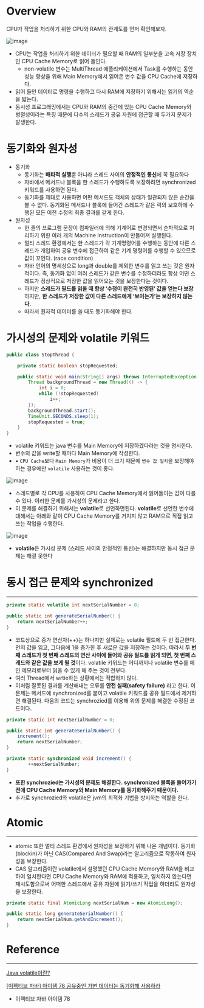 # Overview

CPU가 작업을 처리하기 위한 CPU와 RAM의 관계도를 먼저 확인해보자.

![image](https://user-images.githubusercontent.com/66561524/192395561-9c9e167a-d169-4499-ba1b-9e7ec5808712.png)

- CPU는 작업을 처리하기 위한 데이터가 필요할 때 RAM의 일부분을 고속 저장 장치인 CPU Cache Memory로 읽어 들인다.
    - non-volatile 변수는 MultiThread 애플리케이션에서 Task를 수행하는 동안 성능 향상을 위해 Main Memory에서 읽어온 변수 값을 CPU Cache에 저장하다.
- 읽어 들인 데이터로 명령을 수행하고 다시 RAM에 저장하기 위해서는 읽기의 역순을 밟는다.
- 동시성 프로그래밍에서는 CPU와 RAM의 중간에 있는 CPU Cache Memory와 병렬성이라는 특징 때문에 다수의 스레드가 공유 자원에 접근할 때 두가지 문제가 발생한다.

# 동기화와 원자성

- 동기화
    - 동기화는 **배타적 실행**뿐 아니라 스레드 사이의 **안정적인 통신**에 꼭 필요하다
    - 자바에서 메서드나 블록을 한 스레드가 수행하도록 보장하려면 synchronized 키워드를 사용하면 된다.
    - 동기화를 제대로 사용하면 어떤 메서드도 객체의 상태가 일관되지 않은 순간을 볼 수 없다. 동기화된 메서드나 블록에 들어간 스레드가 같은 락의 보호하에 수행된 모든 이전 수정의 최종 결과를 같게 한다.
- 원자성
    - 한 줄의 프로그램 문장이 컴파일러에 의해 기계어로 변경되면서 순차적으로 처리하기 위한 여러 개의 Machine Instruction이 만들어져 실행된다.
    - 멀티 스레드 환경에서는 한 스레드가 각 기계명령어를 수행하는 동안에 다른 스레드가 개입하여 공유 변수에 접근하여 같은 기계 명령어를 수행할 수 있으므로 값이 꼬인다. (race condition)
    - 자바 언어의 명세상으로 long과 double를 제외한 변수를 읽고 쓰는 것은 원자적이다. 즉, 동기화 없이 여러 스레드가 같은 변수를 수정하더라도 항상 어떤 스레드가 정상적으로 저장한 값을 읽어오는 것을 보장한다는 것이다.
    - 하지만 **스레드가 필드를 읽을 때 항상 ‘수정이 완전히 반영된’ 값을 얻는다 보장**하지만, **한 스레드가 저장한 값이 다른 스레드에게 ‘보이는가’는 보장하지 않는다.**
    - 따라서 원자적 데이터를 쓸 때도 동기화해야 한다.

# 가시성의 문제와 volatile 키워드

```java
public class StopThread {

    private static boolean stopRequested;

    public static void main(String[] args) throws InterruptedException {
        Thread backgroundThread = new Thread(() -> {
            int i = 0;
            while (!stopRequested)
                i++;
        });
        backgroundThread.start();
        TimeUnit.SECONDS.sleep(1);
        stopRequested = true;
    }
}
```

- volatile 키워드는 java 변수를 Main Memory에 저장하겠다라는 것을 명시한다.
- 변수의 값을 write할 때마다 Main Memory에 작성한다.
- • `CPU Cache`보다 `Main Memory`가 비용이 더 크기 때문에 `변수 값 일치`을 보장해야 하는 경우에만 `volatile` 사용하는 것이 좋다.

![image](https://user-images.githubusercontent.com/66561524/192395547-8f42d948-b3a2-44aa-a788-8a858ea9fe81.png)

- 스레드별로 각 CPU를 사용하여 CPU Cache Memory에서 읽어들이는 값이 다를 수 있다. 이러한 문제를 가시성의 문제라고 한다.
- 이 문제를 해결하기 위해서는 **volatile**로 선언하면된다. **volatile**로 선언한 변수에 대해서는 아래와 같이 CPU Cache Memory를 거치지 않고 RAM으로 직접 읽고 쓰는 작업을 수행한다.

![image](https://user-images.githubusercontent.com/66561524/192395601-749d9399-4588-45b0-859e-f6c0177af14f.png)

- **volatile**은 가시성 문제 (스레드 사이의 안정적인 통신)는 해결하지만 동시 접근 문제는 해결 못한다

# 동시 접근 문제와 synchronized

---

```java
private static volatile int nextSerialNumber = 0;

public static int generateSerialNumber() {
    return nextSerialNumber++;
}
```

- 코드상으로 증가 연산자(++)는 하나지만 실제로는 volatile 필드에 두 번 접근한다. 먼저 값을 읽고, 그다음에 1을 증가한 후 새로운 값을 저장하는 것이다. 따라서 **두 번째 스레드가 첫 번째 스레드의 연산 사이에 들어와 공유 필드를 읽게 되면, 첫 번째 스레드와 같은 값을 보게 될 것**이다. volatile 키워드는 어디까지나 volatile 변수를 메인 메모리로부터 읽을 수 있게 해 주는 것이 전부다.
- 여러 Thread에서 wrtie하는 상황에서는 적합하지 않다.
- 이처럼 잘못된 결과를 계산해내는 오류를 **안전 실패(safety failure)**
라고 한다. 이 문제는 메서드에 synchronized를 붙이고 volatile 키워드를 공유 필드에서 제거하면 해결된다. 다음의 코드는 synchrozied를 이용해 위의 문제를 해결한 수정된 코드이다.

```java
private static int nextSerialNumber = 0;

public static int generateSerialNumber() {
    increment();
    return nextSerialNumber;
}

private static synchronized void increment() {
        ++nextSerialNumber;
}
```

- **또한 synchrozied는 가시성의 문제도 해결한다. synchronized 블록을 들어가기 전에 CPU Cache Memory와 Main Memory를 동기화해주기 때문이다.**
- 추가로 synchrozied와 volatile은 jvm의 최적화 기법을 방지하는 역할을 한다.

# Atomic

---

- atomic 또한 멀티 스레드 환경에서 원자성을 보장하기 위해 나온 개념이다. 동기화(blockin)가 아닌 CAS(Compared And Swap)라는 알고리즘으로 작동하여 원자성을 보장한다.
- CAS 알고리즘이란 volatile에서 설명했던 CPU Cache Memory와 RAM을 비교하여 일치한다면 CPU Cache Memory와 RAM에 적용하고, 일치하지 않는다면 재시도함으로써 어떠한 스레드에서 공유 자원에 읽기/쓰기 작업을 하더라도 원자성을 보장한다.

```java
private static final AtomicLong nextSerialNum = new AtomicLong();

public static long generateSerialNumber() {
    return nextSerialNum.getAndIncrement();
}
```

# Reference

---

[Java volatile이란?](https://nesoy.github.io/articles/2018-06/Java-volatile)

[[이펙티브 자바] 아이템 78 공유중인 가변 데이터는 동기화해 사용하라](https://gona.tistory.com/m/82)

- 이펙티브 자바 아이템 78
